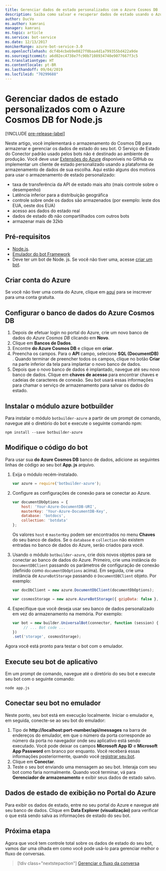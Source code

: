 ```yaml
---
title: Gerenciar dados de estado personalizados com o Azure Cosmos DB | Microsoft Docs
description: Saiba como salvar e recuperar dados de estado usando o Azure Cosmos DB com o SDK do Bot Framework para Node.js.
author: DucVo
ms.author: kamrani
manager: kamrani
ms.topic: article
ms.service: bot-service
ms.date: 12/13/2017
monikerRange: azure-bot-service-3.0
ms.openlocfilehash: dcf4b4cbeb9e0827f0baa4d1a799355bd422a9de
ms.sourcegitcommit: a6d02ec4738e7fc90b7108934740e9077667f3c5
ms.translationtype: HT
ms.contentlocale: pt-BR
ms.lasthandoff: 09/04/2019
ms.locfileid: "70299688"
---
```

# <a name="manage-custom-state-data-with-azure-cosmos-db-for-nodejs"></a>Gerenciar dados de estado personalizados com o Azure Cosmos DB for Node.js

[!INCLUDE [pre-release-label](../includes/pre-release-label-v3.md)]

Neste artigo, você implementará o armazenamento do Cosmos DB para armazenar e gerenciar os dados de estado do seu bot. O Serviço de Estado do Conector padrão usado pelos bots não é destinado ao ambiente de produção. Você deve usar [Extensões do Azure](https://www.npmjs.com/package/botbuilder-azure) disponíveis no GitHub ou implementar um cliente de estado personalizado usando a plataforma de armazenamento de dados de sua escolha. Aqui estão alguns dos motivos para usar o armazenamento de estado personalizado:

- taxa de transferência da API de estado mais alto (mais controle sobre o desempenho)
- Latência inferior para a distribuição geográfica
- controle sobre onde os dados são armazenados (por exemplo: leste dos EUA, oeste dos EUA)
- acesso aos dados do estado real
- dados de estado db não compartilhados com outros bots
- armazenar mais de 32kb

## <a name="prerequisites"></a>Pré-requisitos

- [Node.js](https://nodejs.org/en/).
- [Emulador do bot Framework](~/bot-service-debug-emulator.md)
- Deve ter um bot de Node. js. Se você não tiver uma, acesse [criar um bot](bot-builder-nodejs-quickstart.md). 

## <a name="create-azure-account"></a>Criar conta do Azure
Se você não tiver uma conta do Azure, clique em [aqui](https://azure.microsoft.com/free/) para se inscrever para uma conta gratuita.

## <a name="set-up-the-azure-cosmos-db-database"></a>Configurar o banco de dados do Azure Cosmos DB
1. Depois de efetuar login no portal do Azure, crie um novo banco de dados do *Azure Cosmos DB* clicando em **Novo**. 
2. Clique em **Bancos de Dados**. 
3. Encontre **do Azure Cosmos DB** e clique em **criar**.
4. Preencha os campos. Para o **API** campo, selecione **SQL (DocumentDB)** . Quando terminar de preencher todos os campos, clique no botão **Criar** na parte inferior da tela para implantar o novo banco de dados. 
5. Depois que o novo banco de dados é implantado, navegue até seu novo banco de dados. Clique em **chaves de acesso** para encontrar chaves e cadeias de caracteres de conexão. Seu bot usará essas informações para chamar o serviço de armazenamento para salvar os dados do estado.

## <a name="install-botbuilder-azure-module"></a>Instalar o módulo azure botbuilder

Para instalar o módulo `botbuilder-azure` a partir de um prompt de comando, navegue até o diretório do bot e execute o seguinte comando npm:

```nodejs
npm install --save botbuilder-azure
```

## <a name="modify-your-bot-code"></a>Modifique o código do bot

Para usar sua **do Azure Cosmos DB** banco de dados, adicione as seguintes linhas de código ao seu bot **App. js** arquivo.

1. Exija o módulo recém-instalado.

   ```javascript
   var azure = require('botbuilder-azure'); 
   ```

2. Configure as configurações de conexão para se conectar ao Azure.
   ```javascript
   var documentDbOptions = {
       host: 'Your-Azure-DocumentDB-URI', 
       masterKey: 'Your-Azure-DocumentDB-Key', 
       database: 'botdocs',   
       collection: 'botdata'
   };
   ```
   Os valores `host` e `masterKey` podem ser encontrados no menu **Chaves** do seu banco de dados. Se o `database` e `collection` não existem entradas no banco de dados do Azure, serão criados para você.

3. Usando o módulo `botbuilder-azure`, crie dois novos objetos para se conectar ao banco de dados do Azure. Primeiro, crie uma instância do `DocumentDBClient` passando os parâmetros de configuração de conexão (definido como `documentDbOptions` acima). Em seguida, crie uma instância de `AzureBotStorage` passando o `DocumentDBClient` objeto. Por exemplo:
   ```javascript
   var docDbClient = new azure.DocumentDbClient(documentDbOptions);

   var cosmosStorage = new azure.AzureBotStorage({ gzipData: false }, docDbClient);
   ```

4. Especifique que você deseja usar seu banco de dados personalizado em vez do armazenamento na memória. Por exemplo:

   ```javascript
   var bot = new builder.UniversalBot(connector, function (session) {
        // ... Bot code ...
   })
   .set('storage', cosmosStorage);
   ```

Agora você está pronto para testar o bot com o emulador.

## <a name="run-your-bot-app"></a>Execute seu bot de aplicativo

Em um prompt de comando, navegue até o diretório do seu bot e execute seu bot com o seguinte comando:

```nodejs
node app.js
```

## <a name="connect-your-bot-to-the-emulator"></a>Conectar seu bot no emulador

Neste ponto, seu bot está em execução localmente. Iniciar o emulador e, em seguida, conecte-se ao seu bot do emulador:

1. Tipo de <strong>http://localhost:port-number/api/messages</strong> na barra de endereços do emulador, em que o número da porta corresponde ao número da porta no navegador onde seu aplicativo está sendo executado. Você pode deixar os campos <strong>Microsoft App ID</strong> e <strong>Microsoft App Password</strong> em branco por enquanto. Você receberá essas informações posteriormente, quando você [registrar seu bot](~/bot-service-quickstart-registration.md).
2. Clique em **Conectar**.
3. Teste o seu bot enviando uma mensagem ao seu bot. Interaja com seu bot como faria normalmente. Quando você terminar, vá para **Gerenciador de armazenamento** e exibir seus dados de estado salvo.

## <a name="view-state-data-on-azure-portal"></a>Dados de estado de exibição no Portal do Azure

Para exibir os dados de estado, entre no seu portal do Azure e navegue até seu banco de dados. Clique em **Data Explorer (visualização)** para verificar o que está sendo salva as informações de estado do seu bot.

## <a name="next-step"></a>Próxima etapa

Agora que você tem controle total sobre os dados de estado do seu bot, vamos dar uma olhada em como você pode usá-lo para gerenciar melhor o fluxo de conversas.

> [!div class="nextstepaction"]
> [Gerenciar o fluxo da conversa](bot-builder-nodejs-dialog-manage-conversation-flow.md)
